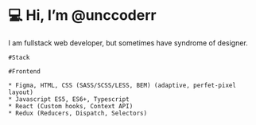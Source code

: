 # 💻 Hi, I’m @unccoderr

I am fullstack web developer, but sometimes have syndrome of designer.

	#Stack
 
	#Frontend

	* Figma, HTML, CSS (SASS/SCSS/LESS, BEM) (adaptive, perfet-pixel layout) 
	* Javascript ES5, ES6+, Typescript
	* React (Custom hooks, Context API)
	* Redux (Reducers, Dispatch, Selectors)



